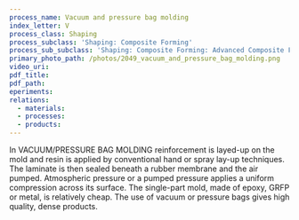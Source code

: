 ```yaml
---
process_name: Vacuum and pressure bag molding
index_letter: V
process_class: Shaping
process_subclass: 'Shaping: Composite Forming'
process_sub_subclass: 'Shaping: Composite Forming: Advanced Composite Forming'
primary_photo_path: /photos/2049_vacuum_and_pressure_bag_molding.png
video_uri:
pdf_title:
pdf_path:
eperiments:
relations:
  - materials:
  - processes:
  - products:
---
```


In VACUUM/PRESSURE BAG MOLDING reinforcement is layed-up on the mold and resin is applied by conventional hand or spray lay-up techniques. The laminate is then sealed beneath a rubber membrane and the air pumped. Atmospheric pressure or a pumped pressure applies a uniform compression across its surface. The single-part mold, made of epoxy, GRFP or metal, is relatively cheap. The use of vacuum or pressure bags gives high quality, dense products.
